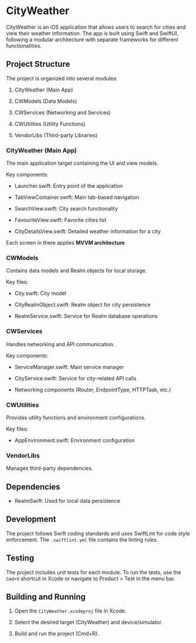 
#  CityWeather

  

CityWeather is an iOS application that allows users to search for cities and view their weather information. The app is built using Swift and SwiftUI, following a modular architecture with separate frameworks for different functionalities.

  

##  Project Structure

  

The project is organized into several modules:

  

1. CityWeather (Main App)

2. CWModels (Data Models)

3. CWServices (Networking and Services)

4. CWUtilities (Utility Functions)

5. VendorLibs (Third-party Libraries)

  

###  CityWeather (Main App)

  

The main application target containing the UI and view models.

  

Key components:

- Launcher.swift: Entry point of the application

- TabViewContainer.swift: Main tab-based navigation

- SearchView.swift: City search functionality

- FavouriteView.swift: Favorite cities list

- CityDetailsView.swift: Detailed weather information for a city

  

Each screen in there applies **MVVM architecture**

  
  
  

###  CWModels

  

Contains data models and Realm objects for local storage.

  

Key files:

- City.swift: City model

- CityRealmObject.swift: Realm object for city persistence

- RealmService.swift: Service for Realm database operations

  

###  CWServices

  

Handles networking and API communication.

  

Key components:

- ServiceManager.swift: Main service manager

- CityService.swift: Service for city-related API calls

- Networking components (Router, EndpointType, HTTPTask, etc.)

  

###  CWUtilities

  

Provides utility functions and environment configurations.

  

Key files:

- AppEnvironment.swift: Environment configuration

  

###  VendorLibs

  

Manages third-party dependencies.

  

##  Dependencies

  

- RealmSwift: Used for local data persistence

  

##  Development

  

The project follows Swift coding standards and uses SwiftLint for code style enforcement. The `.swiftlint.yml` file contains the linting rules.

  

##  Testing

  

The project includes unit tests for each module. To run the tests, use the `Cmd+U` shortcut in Xcode or navigate to Product > Test in the menu bar.

  

##  Building and Running

  

1. Open the `CityWeather.xcodeproj` file in Xcode.

2. Select the desired target (CityWeather) and device/simulator.

3. Build and run the project (Cmd+R).